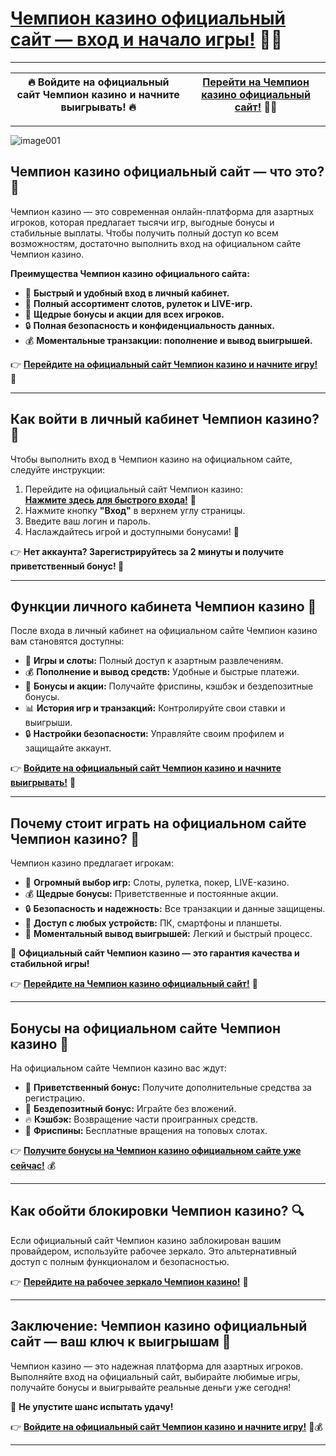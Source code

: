 # [Чемпион казино официальный сайт — вход и начало игры!](https://champcasino.ink/pobeda/doa-hats?p80412p305331p112c) 🎰🔑  

---

| **🔥 Войдите на официальный сайт Чемпион казино и начните выигрывать! 🔥** | [**Перейти на Чемпион казино официальный сайт!**](https://champcasino.ink/pobeda/doa-hats?p80412p305331p112c) 🎲💎 |  
|:-------------------------------------------------------------------------:|:------------------------------------------------------------------------:|  

---
![image001](https://github.com/user-attachments/assets/5c04e715-a109-4506-b602-f334a956ca55)

## **Чемпион казино официальный сайт — что это? 🎯**  
Чемпион казино — это современная онлайн-платформа для азартных игроков, которая предлагает тысячи игр, выгодные бонусы и стабильные выплаты. Чтобы получить полный доступ ко всем возможностям, достаточно выполнить вход на официальном сайте Чемпион казино.  

**Преимущества Чемпион казино официального сайта:**  
- 🚀 **Быстрый и удобный вход в личный кабинет.**  
- 🎰 **Полный ассортимент слотов, рулеток и LIVE-игр.**  
- 🎁 **Щедрые бонусы и акции для всех игроков.**  
- 🔒 **Полная безопасность и конфиденциальность данных.**  
- 💰 **Моментальные транзакции: пополнение и вывод выигрышей.**  

👉 [**Перейдите на официальный сайт Чемпион казино и начните игру!**](https://champcasino.ink/pobeda/doa-hats?p80412p305331p112c) 🎲  

---

## **Как войти в личный кабинет Чемпион казино? 🔑**  
Чтобы выполнить вход в Чемпион казино на официальном сайте, следуйте инструкции:  

1. Перейдите на официальный сайт Чемпион казино:  
   [**Нажмите здесь для быстрого входа!**](https://champcasino.ink/pobeda/doa-hats?p80412p305331p112c) 🚀  
2. Нажмите кнопку **"Вход"** в верхнем углу страницы.  
3. Введите ваш логин и пароль.  
4. Наслаждайтесь игрой и доступными бонусами! 🎉  

👉 **Нет аккаунта? Зарегистрируйтесь за 2 минуты и получите приветственный бонус! 🎁**  

---

## **Функции личного кабинета Чемпион казино 💎**  
После входа в личный кабинет на официальном сайте Чемпион казино вам становятся доступны:  

- 🎰 **Игры и слоты:** Полный доступ к азартным развлечениям.  
- 💰 **Пополнение и вывод средств:** Удобные и быстрые платежи.  
- 🎁 **Бонусы и акции:** Получайте фриспины, кэшбэк и бездепозитные бонусы.  
- 📊 **История игр и транзакций:** Контролируйте свои ставки и выигрыши.  
- 🔒 **Настройки безопасности:** Управляйте своим профилем и защищайте аккаунт.  

👉 [**Войдите на официальный сайт Чемпион казино и начните выигрывать!**](https://champcasino.ink/pobeda/doa-hats?p80412p305331p112c) 🚀  

---

## **Почему стоит играть на официальном сайте Чемпион казино? 🌟**  
Чемпион казино предлагает игрокам:  

- 🎰 **Огромный выбор игр:** Слоты, рулетка, покер, LIVE-казино.  
- 💰 **Щедрые бонусы:** Приветственные и постоянные акции.  
- 🔒 **Безопасность и надежность:** Все транзакции и данные защищены.  
- 📱 **Доступ с любых устройств:** ПК, смартфоны и планшеты.  
- 🚀 **Моментальный вывод выигрышей:** Легкий и быстрый процесс.  

🎯 **Официальный сайт Чемпион казино — это гарантия качества и стабильной игры!**  

👉 [**Перейдите на Чемпион казино официальный сайт!**](https://champcasino.ink/pobeda/doa-hats?p80412p305331p112c) 🎰  

---

## **Бонусы на официальном сайте Чемпион казино 🎁**  
На официальном сайте Чемпион казино вас ждут:  

- 🎉 **Приветственный бонус:** Получите дополнительные средства за регистрацию.  
- 🎁 **Бездепозитный бонус:** Играйте без вложений.  
- 🔥 **Кэшбэк:** Возвращение части проигранных средств.  
- 🎲 **Фриспины:** Бесплатные вращения на топовых слотах.  

👉 [**Получите бонусы на Чемпион казино официальном сайте уже сейчас!**](https://champcasino.ink/pobeda/doa-hats?p80412p305331p112c) 💰  

---

## **Как обойти блокировки Чемпион казино? 🔍**  
Если официальный сайт Чемпион казино заблокирован вашим провайдером, используйте рабочее зеркало. Это альтернативный доступ с полным функционалом и безопасностью.  

👉 [**Перейдите на рабочее зеркало Чемпион казино!**](https://champcasino.ink/pobeda/doa-hats?p80412p305331p112c) 🚀  

---

## **Заключение: Чемпион казино официальный сайт — ваш ключ к выигрышам 🎰**  
Чемпион казино — это надежная платформа для азартных игроков. Выполняйте вход на официальный сайт, выбирайте любимые игры, получайте бонусы и выигрывайте реальные деньги уже сегодня!  

🎯 **Не упустите шанс испытать удачу!**  

👉 [**Войдите на официальный сайт Чемпион казино и начните игру!**](https://champcasino.ink/pobeda/doa-hats?p80412p305331p112c) 🎲💰  

---

